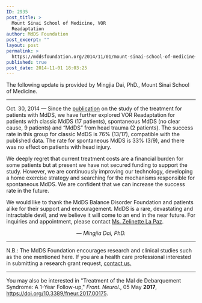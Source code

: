 ```yaml
---
ID: 2935
post_title: >
  Mount Sinai School of Medicine, VOR
  Readaptation
author: MdDS Foundation
post_excerpt: ""
layout: post
permalink: >
  https://mddsfoundation.org/2014/11/01/mount-sinai-school-of-medicine-vor-readaptation/
published: true
post_date: 2014-11-01 18:03:25
---
```

The following update is provided by Mingjia Dai, PhD., Mount Sinai School of Medicine.

<hr />

Oct. 30, 2014 — Since the <a href="http://journal.frontiersin.org/Journal/10.3389/fneur.2014.00124/abstract" target="_blank" rel="noopener noreferrer">publication</a> on the study of the treatment for patients with MdDS, we have further explored VOR Readaptation for patients with classic MdDS (17 patients), spontaneous MdDS (no clear cause, 9 patients) and “MdDS” from head trauma (2 patients). The success rate in this group for classic MdDS is 76% (13/17), compatible with the published data. The rate for spontaneous MdDS is 33% (3/9), and there was no effect on patients with head injury.

We deeply regret that current treatment costs are a financial burden for some patients but at present we have not secured funding to support the study. However, we are continuously improving our technology, developing a home exercise strategy and searching for the mechanisms responsible for spontaneous MdDS. We are confident that we can increase the success rate in the future.

We would like to thank the MdDS Balance Disorder Foundation and patients alike for their support and encouragement. MdDS is a rare, devastating and intractable devil, and we believe it will come to an end in the near future. For inquiries and appointment, please contact <a href="mailto:zelinette.lapaz@mssm.edu">Ms. Zelinette La Paz</a>.
<p style="text-align: center;">—<em> Mingjia Dai, PhD.</em></p>


<hr />

N.B.: The MdDS Foundation encourages research and clinical studies such as the one mentioned here. If you are a health care professional interested in submitting a research grant request, <a href="mailto://mddsfoundation@yahoo.com">contact us.</a>

<hr />

You may also be interested in "Treatment of the Mal de Debarquement Syndrome: A 1-Year Follow-up," <em>Front. Neurol</em>., 05 May <strong>2017</strong>, <a href="https://doi.org/10.3389/fneur.2017.00175">https://doi.org/10.3389/fneur.2017.00175</a>.